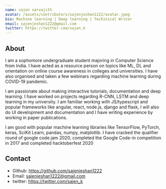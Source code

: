 ```yaml
---
name: sajen sarvajith
avatar: /assets/contributors/sajenjeshan1222/avatar.jpeg
bio: Machine learning | Deep learning | Techinical Writer 
email: sajenjeshan1222@gmail.com
twitter: https://twitter.com/sajen_k
---
```


## About

I am a sophomore undergraduate student majoring in Computer Science from India. I have acted as a resource person on topics like ML, DL and orientation on online course awareness in colleges and universities. I have also organised and taken a few webinars regarding machine learning during COVID-19 pandemic.

I am passionate about making interactive tutorials, documentation and deep learning. I have worked on projects regarding R-CNN, LSTM and deep learning in my university. I am familiar working with JS/typescript and popular frameworks like angular, react, node.js, django and flask, I will also do UI development and documentation and I have writing experience by working in paper publications.

I am good with popular machine learning libraries like TensorFlow, PyTorch, keras, SciKit Learn, pandas, numpy, matplotlib. I have cracked the qualifier round of google code jam 2020, completed the Google Code-in competition in 2017 and completed hacktoberfest 2020

## Contact

- Github: <https://github.com/sajenjeshan1222>
- Email: <sajenjeshan1222@gmail.com>
- twitter: <https://twitter.com/sajen_k>
